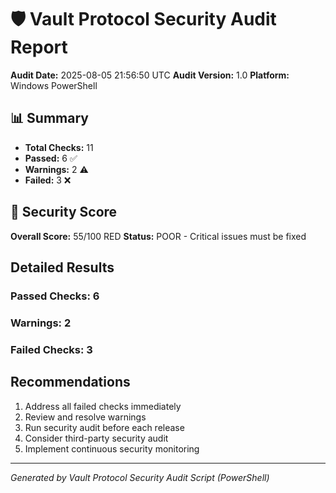 # 🛡️ Vault Protocol Security Audit Report

**Audit Date:** 2025-08-05 21:56:50 UTC
**Audit Version:** 1.0
**Platform:** Windows PowerShell

## 📊 Summary

- **Total Checks:** 11
- **Passed:** 6 ✅
- **Warnings:** 2 ⚠️
- **Failed:** 3 ❌

## 🎯 Security Score

**Overall Score:** 55/100
RED **Status:** POOR - Critical issues must be fixed

## Detailed Results

### Passed Checks: 6
### Warnings: 2
### Failed Checks: 3

## Recommendations

1. Address all failed checks immediately
2. Review and resolve warnings
3. Run security audit before each release
4. Consider third-party security audit
5. Implement continuous security monitoring

---
*Generated by Vault Protocol Security Audit Script (PowerShell)*

